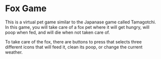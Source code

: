 # Fox Game

This is a virtual pet game similar to the Japanase game called Tamagotchi. In this game, you will take care of a fox pet where it will get hungry, will poop when fed, and will die when not taken care of.

To take care of the fox, there are buttons to press that selects three different icons that will feed it, clean its poop, or change the current weather.
